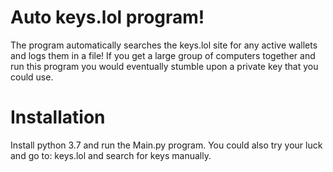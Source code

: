 # Auto keys.lol program!
The program automatically searches the keys.lol site for any active wallets and logs them in a file! If you get a large group of computers together and run this program you would eventually stumble upon a private key that you could use.

# Installation
Install python 3.7 and run the Main.py program. You could also try your luck and go to: keys.lol and search for keys manually.
